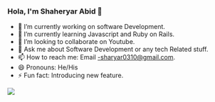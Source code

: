 ### Hola, I'm Shaheryar Abid 👋

- 🔭 I’m currently working on software Development.
- 🌱 I’m currently learning Javascript and Ruby on Rails.
- 👯 I’m looking to collaborate on Youtube.
- 💬 Ask me about Software Development or any tech Related stuff.
- 📫 How to reach me: Email -sharyar0310@gmail.com.
- 😄 Pronouns: He/His
- ⚡ Fun fact: Introducing new feature.
<img src="https://github-readme-stats.vercel.app/api?username=Shaheryar0054&&show_icons=true&title_color=ffffff&icon_color=bb2acf&text_color=daf7dc&bg_color=151515">
